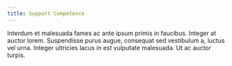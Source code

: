 ```yaml
---
title: Support Competence
---
```


Interdum et malesuada fames ac ante ipsum primis in faucibus. Integer at auctor lorem. Suspendisse purus augue, consequat sed vestibulum a, luctus vel urna. Integer ultricies lacus in est vulputate malesuada. Ut ac auctor turpis.